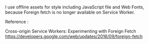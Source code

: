 I use offline assets for style including JavaScript file and Web Fonts,
because Foreign fetch is no longer available on Service Worker.

Reference : 

Cross-origin Service Workers: Experimenting with Foreign Fetch
https://developers.google.com/web/updates/2016/09/foreign-fetch
